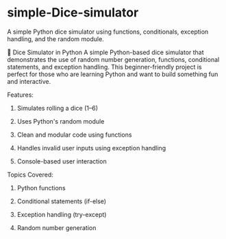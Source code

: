 # simple-Dice-simulator
 A simple Python dice simulator using functions, conditionals, exception handling, and the random module.

🎲 Dice Simulator in Python
A simple Python-based dice simulator that demonstrates the use of random number generation, functions, conditional statements, and exception handling. This beginner-friendly project is perfect for those who are learning Python and want to build something fun and interactive.

Features:
1. Simulates rolling a dice (1–6)

2. Uses Python's random module

3. Clean and modular code using functions

4. Handles invalid user inputs using exception handling

5. Console-based user interaction

Topics Covered:
1. Python functions

2. Conditional statements (if-else)

3. Exception handling (try-except)

4. Random number generation
